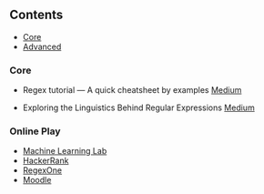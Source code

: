 ## Contents

* [Core](#core)
* [Advanced](#advanced)

### Core

* Regex tutorial — A quick cheatsheet by examples
 [Medium](https://medium.com/factory-mind/regex-tutorial-a-simple-cheatsheet-by-examples-649dc1c3f285)

* Exploring the Linguistics Behind Regular Expressions [Medium](https://medium.com/free-code-camp/exploring-the-linguistics-behind-regular-expressions-596fab41146)

### Online Play
* [Machine Learning Lab](http://play.inginf.units.it/#/)
* [HackerRank](https://www.hackerrank.com/domains/regex)
* [RegexOne](https://regexone.com/)
* [Moodle](https://docs.moodle.org/38/en/Regular_Expression_Short-Answer_question_type)
